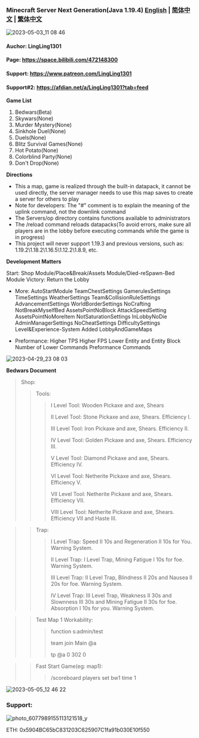 ### Minecraft Server Next Generation(Java 1.19.4) [English](README.md) | [简体中文](README_ZH-CN.md) | [繁体中文](README_ZH-TW.md)

![2023-05-03_11 08 46](https://user-images.githubusercontent.com/65935235/235826804-8f719e9d-361b-4ca7-82a5-b266598437b0.png)

#### Auchor: LingLing1301
#### Page: https://space.bilibili.com/472148300
#### Support: https://www.patreon.com/LingLing1301
#### Support#2: https://afdian.net/a/LingLing1301?tab=feed

**Game List**
1. Bedwars(Beta)
2. Skywars(None)
3. Murder Mystery(None)
4. Sinkhole Duel(None)
5. Duels(None)
6. Blitz Survival Games(None)
7. Hot Potato(None)
8. Colorblind Party(None)
9. Don't Drop(None)

**Directions**
- This a map, game is realized through the built-in datapack, it cannot be used directly, the server manager needs to use this map saves to create a server for others to play
- Note for developers: The "#" comment is to explain the meaning of the uplink command, not the downlink command
- The Servers/op directory contains functions available to administrators
- The /reload command reloads datapacks(To avoid errors, make sure all players are in the lobby before executing commands while the game is in progress)
- This project will never support 1.19.3 and previous versions, such as: 1.19.2\1.18.2\1.16.5\1.12.2\1.8.9, etc.

**Development Matters**

Start:
Shop Module/Place&Break/Assets Module/Died-reSpawn-Bed Module
Victory: Return the Lobby

- More:
AutoStartModule
TeamChestSettings
GamerulesSettings
TimeSettings
WeatherSettings
Team&CollisionRuleSettings
AdvancementSettings
WorldBorderSettings
NoCrafting
NotBreakMyselfBed
AssetsPointNoBlock
AttackSpeedSetting
AssetsPointNoMoreItem
NotSaturationSettings
InLobbyNoDie
AdminManagerSettings
NoCheatSettings
DifficultySettings
Level&Experience-System
Added LobbyAndGameMaps

- Preformance:
Higher TPS
Higher FPS
Lower Entity and Entity Block
Number of Lower Commands
Preformance Commands

![2023-04-29_23 08 03](https://user-images.githubusercontent.com/65935235/235310518-758914ab-5888-491d-8ff8-44cc215a649f.png)

**Bedwars Document**

> Shop:
> 
>> Tools:
>> 
>>> I Level Tool: Wooden Pickaxe and axe, Shears
>>> 
>>> II Level Tool: Stone Pickaxe and axe, Shears. Efficiency I.
>>> 
>>> III Level Tool: Iron Pickaxe and axe, Shears. Efficiency II.
>>> 
>>> IV Level Tool: Golden Pickaxe and axe, Shears. Efficiency III.
>>> 
>>> V Level Tool: Diamond Pickaxe and axe, Shears. Efficiency IV.
>>> 
>>> VI Level Tool: Netherite Pickaxe and axe, Shears. Efficiency V.
>>> 
>>> VII Level Tool: Netherite Pickaxe and axe, Shears. Efficiency VII.
>>> 
>>> VIII Level Tool: Netherite Pickaxe and axe, Shears. Efficiency VII and Haste III.

>> Trap:
>> 
>>> I Level Trap: Speed II 10s and Regeneration II 10s for You. Warning System.
>>> 
>>> II Level Trap: I Level Trap, Mining Fatigue I 10s for foe. Warning System.
>>> 
>>> III Level Trap: II Level Trap, Blindness II 20s and Nausea II 20s for foe. Warning System.
>>> 
>>> IV Level Trap: III Level Trap, Weakness II 30s and Slownness III 30s and Mining Fatigue II 30s for foe. Absorption I 10s for you. Warning System.

>> Test Map 1 Workability:
>> 
>>> function s:admin/test
>>> 
>>> team join Main @a
>>> 
>>> tp @a 0 302 0

>> Fast Start Game(eg: map1):
>>> /scoreboard players set bw1 time 1

![2023-05-05_12 46 22](https://user-images.githubusercontent.com/65935235/236385069-b294f8e1-c23c-4a09-a550-81a64cd9b9b0.png)

### Support:
![photo_6077989155113121518_y](https://user-images.githubusercontent.com/65935235/236786404-54543168-0579-449e-9faa-4ecbf79e7509.jpg)

ETH: 0x5904BC65bC831203C625907C1fa91b030E10f550
